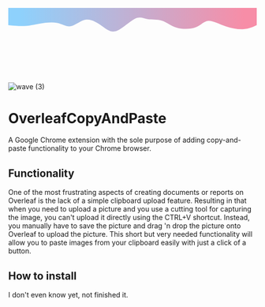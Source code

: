 <svg width="100%" height="100%" id="svg" viewBox="0 0 1440 390" xmlns="http://www.w3.org/2000/svg" class="transition duration-300 ease-in-out delay-150"><defs><linearGradient id="gradient" x1="0%" y1="50%" x2="100%" y2="50%"><stop offset="5%" stop-color="#F78DA7"></stop><stop offset="95%" stop-color="#8ED1FC"></stop></linearGradient></defs><path d="M 0,400 C 0,400 0,300 0,300 C 22.062292968560136,289.71174907407936 44.12458593712027,279.4234981481587 74,277 C 103.87541406287973,274.5765018518413 141.56394922007905,280.0177564814445 179,293 C 216.43605077992095,305.9822435185555 253.61961718256367,326.50547592606347 280,325 C 306.3803828174363,323.49452407393653 321.95758204966637,299.9603398143017 353,288 C 384.04241795033363,276.0396601856983 430.55005461877096,275.65316481672994 465,286 C 499.44994538122904,296.34683518327006 521.8421994752497,317.4270009187788 549,326 C 576.1578005247503,334.5729990812212 608.0811474802302,330.6388315081551 633,335 C 657.9188525197698,339.3611684918449 675.8332106038291,352.0176730486009 706,337 C 736.1667893961709,321.9823269513991 778.5860101044531,279.2904762974414 811,267 C 843.4139898955469,254.70952370255864 865.8227489783586,272.82042176163367 894,293 C 922.1772510216414,313.17957823836633 956.1229939821126,335.4278366560241 988,332 C 1019.8770060178874,328.5721633439759 1049.685275093191,299.46823161426977 1076,294 C 1102.314724906809,288.53176838573023 1125.1359056451242,306.69923688689676 1157,313 C 1188.8640943548758,319.30076311310324 1229.7711023263125,313.73482083814315 1262,308 C 1294.2288976736875,302.26517916185685 1317.779685049625,296.36147976053053 1346,295 C 1374.220314950375,293.63852023946947 1407.1101574751874,296.81926011973474 1440,300 C 1440,300 1440,400 1440,400 Z" stroke="none" stroke-width="0" fill="url(#gradient)" fill-opacity="1" class="transition-all duration-300 ease-in-out delay-150 path-2" transform="rotate(-180 720 200)"></path></svg>

![wave (3)](https://github.com/simonsejse/OverleafCopyAndPaste/assets/20711558/0ea79561-a1ea-428c-9d03-5f62eeaa6caf)

# OverleafCopyAndPaste
A Google Chrome extension with the sole purpose of adding copy-and-paste functionality to your Chrome browser.

## Functionality
One of the most frustrating aspects of creating documents or reports on Overleaf is the lack of a simple clipboard upload feature. 
Resulting in that when you need to upload a picture and you use a cutting tool for capturing the image, you can't upload it directly using the CTRL+V shortcut. 
Instead, you manually have to save the picture and drag 'n drop the picture onto Overleaf to upload the picture. 
This short but very needed functionality will allow you to paste images from your clipboard easily with just a click of a button.

## How to install
I don't even know yet, not finished it.

